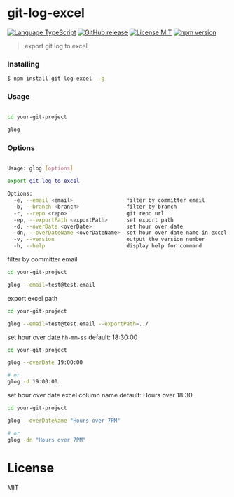 # git-log-excel

[![Language TypeScript](https://img.shields.io/badge/language-typescript-brightgreen)](https://github.com/hi-cactus/git-log-excel)
[![GitHub release](https://img.shields.io/github/package-json/v/hi-cactus/git-log-excel)](https://github.com/hi-cactus/git-log-excel/releases?logo=github)
[![License MIT](https://img.shields.io/github/license/hi-cactus/utility)](https://github.com/hi-cactus/git-log-excel)
[![npm version](https://img.shields.io/npm/v/git-log-excel?logo=npm)](https://img.shields.io/npm/v/git-log-excel?logo=npm)
> export git log to excel

### Installing

```bash
$ npm install git-log-excel  -g
```

### Usage

```bash

cd your-git-project

glog
```

### Options

```bash

Usage: glog [options]

export git log to excel

Options:
  -e, --email <email>                 filter by committer email
  -b, --branch <branch>               filter by branch
  -r, --repo <repo>                   git repo url
  -ep, --exportPath <exportPath>      set export path
  -d, --overDate <overDate>           set hour over date
  -dn, --overDateName <overDateName>  set hour over date name in excel column
  -v, --version                       output the version number
  -h, --help                          display help for command
```

filter by committer email

```bash
cd your-git-project

glog --email=test@test.email
```

export excel path

```bash
cd your-git-project

glog --email=test@test.email --exportPath=../
```

set hour over date `hh-mm-ss` default: 18:30:00

```bash
cd your-git-project

glog --overDate 19:00:00

# or
glog -d 19:00:00
```

set hour over date excel column name default: Hours over 18:30

```bash
cd your-git-project

glog --overDateName "Hours over 7PM"

# or
glog -dn "Hours over 7PM"
```

# License

MIT
